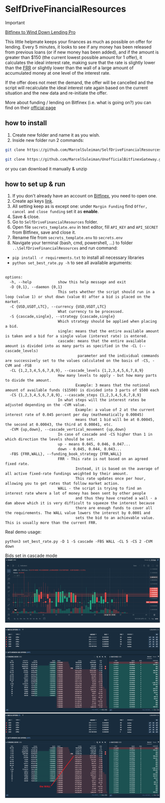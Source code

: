 # SelfDriveFinancialResources

> [!IMPORTANT]
> [Bitfinex to Wind Down Lending Pro](https://www.bitfinex.com/posts/1054)

This little helpmate keeps your finances as much as possible on offer for lending.
Every 5 minutes, it looks to see if any money has been released from previous loans
(or if new money has been added), and if the amount is greater than $150 (the current lowest possible amount for 1 offer),
it calculates the ideal interest rate, making sure that the rate is slightly lower than the 
[FRR](https://support.bitfinex.com/hc/en-us/articles/213919009-What-is-the-Bitfinex-Funding-Flash-Return-Rate) 
or slightly lower than the wall of a large amount of accumulated money at one level of the interest rate.

If the offer does not meet the demand, the offer will be cancelled and the script will recalculate the ideal interest 
rate again based on the current situation and the new data and re-initiate the offer.

More about funding / lending on Bitfinex (i.e. what is going on?) you can find on their 
[official page](https://support.bitfinex.com/hc/en-us/articles/214441185-What-is-Margin-Funding)


## how to install
1) Create new folder and name it as you wish.
2) Inside new folder run 2 commands:
```sh
git clone https://github.com/MarcelSuleiman/SelfDriveFinancialResources.git
```

```sh
git clone https://github.com/MarcelSuleiman/UnofficialBitfinexGateway.git
```
or you can download it manually & unzip

## how to set up & run
1) If you don't already have an account on [Bitfinex](https://www.bitfinex.com/), you need to open one.
2) Create api keys [link](https://setting.bitfinex.com/api#my-keys).
3) All setting keep as is except one: under `Margin Funding` find `Offer, cancel and close funding` set it as __enable__.
4) Save & close.
5) Go to `SelfDriveFinancialResources` folder.
6) Open file `secrets_template.env` in text editor, fill `API_KEY` and `API_SECRET` from Bitfinex, save and close it.
7) Rename file from `secrets_template.env` to `secrets.env`
8) Navigate your terminal (bash, cmd, powershell, ...) to folder `..\SelfDriveFinancialResources` and run command:
* `pip install -r requirements.txt` to install all necessary libraries
* `python set_best_rate.py -h` to see all available arguments:
```usage: SelfDriveFinancialResource [-h] [-D {0,1}] [-C {USD,USDT,LTC}] [-S {cascade,single}] [-CL {1,2,3,4,5,6,7,8,9}] [-CS {1,2,3,4,5,6,7,8,9}] [-CVM {up,down}] [-FBS {FRR,WALL}]

options:
  -h, --help            show this help message and exit
  -D {0,1}, --daemon {0,1}
                        This sets whether the script should run in a loop (value 1) or shut down (value 0) after a bid is placed on the market.
  -C {USD,USDT,LTC}, --currency {USD,USDT,LTC}
                        What currency to be processed.
  -S {cascade,single}, --strategy {cascade,single}
                        Which strategy should be applied when placing a bid.
                        single: means that the entire available amount is taken and a bid for a single value (interest rate) is entered.
                        cascade: means that the entire available amount is divided into as many parts as specified in the -CL (--cascade_levels)
                                 parameter and the individual commands are successively set to the values calculated on the basis of -CS, -CVM and -FSB
  -CL {1,2,3,4,5,6,7,8,9}, --cascade_levels {1,2,3,4,5,6,7,8,9}
                        How many levels to apply - but how many parts to divide the amount.
                                Example: 3 means that the notional amount of available funds ($1500) is divided into 3 parts of $500 each
  -CS {1,2,3,4,5,6,7,8,9}, --cascade_steps {1,2,3,4,5,6,7,8,9}
                        In what steps will the interest rates be adjusted depending on the -CVM value.
                                Example: a value of 2 at the current interest rate of 0.045 percent per day (mathematically 0.00045)
                                means that 1 bid will be at 0.00045, the second at 0.00043, the third at 0.00041, etc.
  -CVM {up,down}, --cascade_vertical_movement {up,down}
                        In case of cascade and -CS higher than 1 in which direction the levels should be set.
                        up - means 0.045, 0.046, 0.047...
                        down - 0.045, 0.044, 0.043...
  -FBS {FRR,WALL}, --funding_book_strategy {FRR,WALL}
                        FRR - This rate is not based on an agreed fixed rate.
                                Instead, it is based on the average of all active fixed-rate fundings weighted by their amount.
                                This rate updates once per hour, allowing you to get rates that follow market action.
                        WALL - the script is trying to find an interest rate where a lot of money has been sent by other people
                                and thus they have created a wall - a dam above which it is very difficult to squeeze the interest because
                                there are enough funds to cover all the requirements. The WALL value lowers the interest by 0.0001 and
                                sets the bid to an achievable value. This is usually more than the current FRR.

```
Real demo usage:
```shell
python3 set_best_rate.py -D 1 -S cascade -FBS WALL -CL 5 -CS 2 -CVM down
```

Bids set in cascade mode
![Bids set in cascade mode](chart_001.PNG)

![chart_002.PNG](chart_002.PNG)
![chart_003_the_wall.PNG](chart_003_the_wall.PNG)
